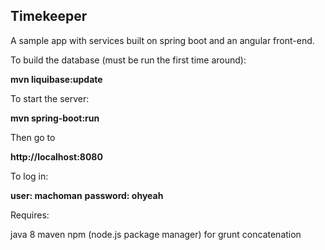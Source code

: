 ## Timekeeper

A sample app with services built on spring boot and an angular front-end.

To build the database (must be run the first time around):

**mvn liquibase:update**

To start the server:

**mvn spring-boot:run**

Then go to

**http://localhost:8080**

To log in:

**user: machoman**
**password: ohyeah**

Requires:

java 8
maven
npm (node.js package manager) for grunt concatenation


